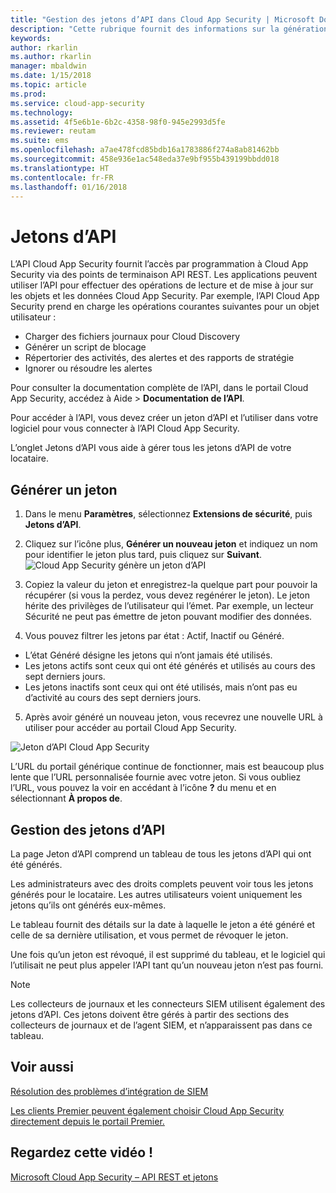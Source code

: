 ```yaml
---
title: "Gestion des jetons d’API dans Cloud App Security | Microsoft Docs"
description: "Cette rubrique fournit des informations sur la génération de jetons d’API pour Cloud App Security."
keywords: 
author: rkarlin
ms.author: rkarlin
manager: mbaldwin
ms.date: 1/15/2018
ms.topic: article
ms.prod: 
ms.service: cloud-app-security
ms.technology: 
ms.assetid: 4f5e6b1e-6b2c-4358-98f0-945e2993d5fe
ms.reviewer: reutam
ms.suite: ems
ms.openlocfilehash: a7ae478fcd85bdb16a1783886f274a8ab81462bb
ms.sourcegitcommit: 458e936e1ac548eda37e9bf955b439199bbdd018
ms.translationtype: HT
ms.contentlocale: fr-FR
ms.lasthandoff: 01/16/2018
---
```

# <a name="api-tokens"></a>Jetons d’API
    
L’API Cloud App Security fournit l’accès par programmation à Cloud App Security via des points de terminaison API REST. Les applications peuvent utiliser l’API pour effectuer des opérations de lecture et de mise à jour sur les objets et les données Cloud App Security. Par exemple, l’API Cloud App Security prend en charge les opérations courantes suivantes pour un objet utilisateur :

- Charger des fichiers journaux pour Cloud Discovery
- Générer un script de blocage
- Répertorier des activités, des alertes et des rapports de stratégie
- Ignorer ou résoudre les alertes

Pour consulter la documentation complète de l’API, dans le portail Cloud App Security, accédez à Aide > **Documentation de l’API**.

Pour accéder à l’API, vous devez créer un jeton d’API et l’utiliser dans votre logiciel pour vous connecter à l’API Cloud App Security.

L’onglet Jetons d’API vous aide à gérer tous les jetons d’API de votre locataire. 


## <a name="generate-a-token"></a>Générer un jeton

1. Dans le menu **Paramètres**, sélectionnez **Extensions de sécurité**, puis **Jetons d’API**.

2. Cliquez sur l’icône plus, **Générer un nouveau jeton** et indiquez un nom pour identifier le jeton plus tard, puis cliquez sur **Suivant**.
![Cloud App Security génère un jeton d’API](./media/api-token-gen.png)

3. Copiez la valeur du jeton et enregistrez-la quelque part pour pouvoir la récupérer (si vous la perdez, vous devez regénérer le jeton). Le jeton hérite des privilèges de l’utilisateur qui l’émet. Par exemple, un lecteur Sécurité ne peut pas émettre de jeton pouvant modifier des données.

4. Vous pouvez filtrer les jetons par état : Actif, Inactif ou Généré. 

  - L’état Généré désigne les jetons qui n’ont jamais été utilisés. 
  - Les jetons actifs sont ceux qui ont été générés et utilisés au cours des sept derniers jours. 
  - Les jetons inactifs sont ceux qui ont été utilisés, mais n’ont pas eu d’activité au cours des sept derniers jours.
5. Après avoir généré un nouveau jeton, vous recevrez une nouvelle URL à utiliser pour accéder au portail Cloud App Security. 

 ![Jeton d’API Cloud App Security](./media/generate-api-token.png)

L’URL du portail générique continue de fonctionner, mais est beaucoup plus lente que l’URL personnalisée fournie avec votre jeton. Si vous oubliez l’URL, vous pouvez la voir en accédant à l’icône **?** du menu et en sélectionnant **À propos de**.

## <a name="api-token-management"></a>Gestion des jetons d’API

La page Jeton d’API comprend un tableau de tous les jetons d’API qui ont été générés.

Les administrateurs avec des droits complets peuvent voir tous les jetons générés pour le locataire. Les autres utilisateurs voient uniquement les jetons qu’ils ont générés eux-mêmes.

Le tableau fournit des détails sur la date à laquelle le jeton a été généré et celle de sa dernière utilisation, et vous permet de révoquer le jeton. 

Une fois qu’un jeton est révoqué, il est supprimé du tableau, et le logiciel qui l’utilisait ne peut plus appeler l’API tant qu’un nouveau jeton n’est pas fourni. 

> [!NOTE]
> Les collecteurs de journaux et les connecteurs SIEM utilisent également des jetons d’API. Ces jetons doivent être gérés à partir des sections des collecteurs de journaux et de l’agent SIEM, et n’apparaissent pas dans ce tableau. 





## <a name="see-also"></a>Voir aussi  
[Résolution des problèmes d’intégration de SIEM](troubleshooting-siem.md)   

[Les clients Premier peuvent également choisir Cloud App Security directement depuis le portail Premier.](https://premier.microsoft.com/)  

## <a name="check-out-this-video"></a>Regardez cette vidéo !
[Microsoft Cloud App Security – API REST et jetons](https://channel9.msdn.com/Shows/Microsoft-Security/Microsoft-Cloud-App-Security--REST-APIs-and-Tokens)  